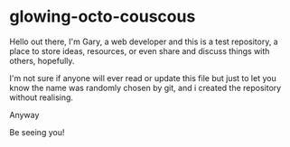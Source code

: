 # glowing-octo-couscous
Hello out there, I'm Gary, a web developer and this is a test repository, a place to store ideas, resources, or even share and discuss things with others, hopefully.

I'm not sure if anyone will ever read or update this file but just to let you know the name was randomly chosen by git, and i created the repository without realising. 

Anyway

Be seeing you!
